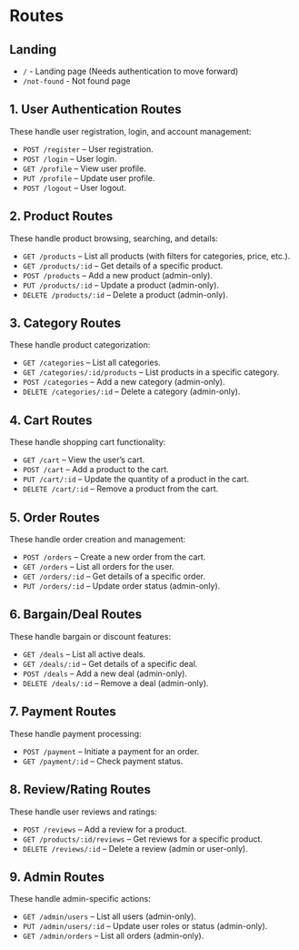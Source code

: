 # Routes

## Landing
- `/` - Landing page (Needs authentication to move forward)
- `/not-found` - Not found page

## 1. User Authentication Routes
These handle user registration, login, and account management:

- `POST /register` – User registration.
- `POST /login` – User login.
- `GET /profile` – View user profile.
- `PUT /profile` – Update user profile.
- `POST /logout` – User logout.

## 2. Product Routes
These handle product browsing, searching, and details:

- `GET /products` – List all products (with filters for categories, price, etc.).
- `GET /products/:id` – Get details of a specific product.
- `POST /products` – Add a new product (admin-only).
- `PUT /products/:id` – Update a product (admin-only).
- `DELETE /products/:id` – Delete a product (admin-only).

## 3. Category Routes
These handle product categorization:

- `GET /categories` – List all categories.
- `GET /categories/:id/products` – List products in a specific category.
- `POST /categories` – Add a new category (admin-only).
- `DELETE /categories/:id` – Delete a category (admin-only).

## 4. Cart Routes
These handle shopping cart functionality:

- `GET /cart` – View the user’s cart.
- `POST /cart` – Add a product to the cart.
- `PUT /cart/:id` – Update the quantity of a product in the cart.
- `DELETE /cart/:id` – Remove a product from the cart.

## 5. Order Routes
These handle order creation and management:

- `POST /orders` – Create a new order from the cart.
- `GET /orders` – List all orders for the user.
- `GET /orders/:id` – Get details of a specific order.
- `PUT /orders/:id` – Update order status (admin-only).

## 6. Bargain/Deal Routes
These handle bargain or discount features:

- `GET /deals` – List all active deals.
- `GET /deals/:id` – Get details of a specific deal.
- `POST /deals` – Add a new deal (admin-only).
- `DELETE /deals/:id` – Remove a deal (admin-only).

## 7. Payment Routes
These handle payment processing:

- `POST /payment` – Initiate a payment for an order.
- `GET /payment/:id` – Check payment status.

## 8. Review/Rating Routes
These handle user reviews and ratings:

- `POST /reviews` – Add a review for a product.
- `GET /products/:id/reviews` – Get reviews for a specific product.
- `DELETE /reviews/:id` – Delete a review (admin or user-only).

## 9. Admin Routes
These handle admin-specific actions:

- `GET /admin/users` – List all users (admin-only).
- `PUT /admin/users/:id` – Update user roles or status (admin-only).
- `GET /admin/orders` – List all orders (admin-only).
